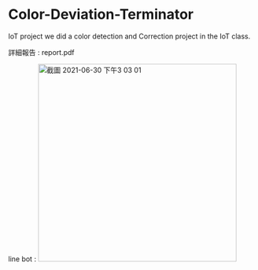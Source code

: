 
# Color-Deviation-Terminator
IoT project
we did a color detection and Correction project in the IoT class.

詳細報告 : report.pdf

line bot :
<img width="403" alt="截圖 2021-06-30 下午3 03 01" src="https://user-images.githubusercontent.com/50870684/123916967-d5d85f80-d9b4-11eb-8d93-2fa85362a497.png">
